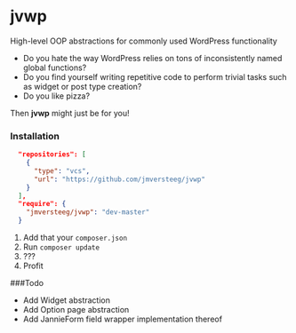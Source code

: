 jvwp
====

High-level OOP abstractions for commonly used WordPress functionality

* Do you hate the way WordPress relies on tons of inconsistently named global functions?
* Do you find yourself writing repetitive code to perform trivial tasks such as widget or post type creation?
* Do you like pizza?

Then **jvwp** might just be for you!

### Installation

````json
  "repositories": [
    {
      "type": "vcs",
      "url": "https://github.com/jmversteeg/jvwp"
    }
  ],
  "require": {
    "jmversteeg/jvwp": "dev-master"
  }
````
1. Add that your `composer.json`
2. Run `composer update`
3. ???
4. Profit

###Todo

 - Add Widget abstraction
 - Add Option page abstraction
 - Add JannieForm field wrapper implementation thereof
